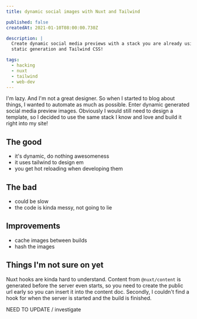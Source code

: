 ```yaml
---
title: dynamic social images with Nuxt and Tailwind

published: false
createdAt: 2021-01-10T08:00:00.730Z

description: |
  Create dynamic social media previews with a stack you are already using! Nuxt
  static generation and Tailwind CSS!

tags:
  - hacking
  - nuxt
  - tailwind
  - web-dev
---
```


I'm lazy. And I'm not a great designer. So when I started to blog about things,
I wanted to automate as much as possible. Enter dynamic generated social media
preview images. Obviously I would still need to design a template, so I decided
to use the same stack I know and love and build it right into my site!

## The good

- it's dynamic, do nothing awesomeness
- it uses tailwind to design em
- you get hot reloading when developing them

## The bad

- could be slow
- the code is kinda messy, not going to lie

## Improvements

- cache images between builds
- hash the images

## Things I'm not sure on yet

Nuxt hooks are kinda hard to understand. Content from `@nuxt/content` is
generated before the server even starts, so you need to create the public url
early so you can insert it into the content doc. Secondly, I couldn't find a
hook for when the server is started and the build is finished.

NEED TO UPDATE / investigate
